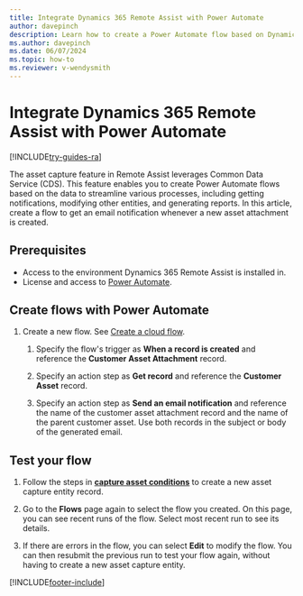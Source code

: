 ```yaml
---
title: Integrate Dynamics 365 Remote Assist with Power Automate
author: davepinch
description: Learn how to create a Power Automate flow based on Dynamics 365 Remote Assist entities
ms.author: davepinch
ms.date: 06/07/2024
ms.topic: how-to
ms.reviewer: v-wendysmith
---
```


# Integrate Dynamics 365 Remote Assist with Power Automate

[!INCLUDE[try-guides-ra](../includes/try-guides-ra.md)]

The asset capture feature in Remote Assist leverages Common Data Service (CDS). This feature enables you to create Power Automate flows based on the data to streamline various processes, including getting notifications, modifying other entities, and generating reports. In this article,  create a flow to get an email notification whenever a new asset attachment is created.

## Prerequisites

- Access to the environment Dynamics 365 Remote Assist is installed in.
- License and access to [Power Automate](/power-automate/).

## Create flows with Power Automate

1. Create a new flow. See [Create a cloud flow](/power-automate/get-started-logic-flow).

   1. Specify the flow's trigger as **When a record is created** and reference the **Customer Asset Attachment** record.

   1. Specify an action step as **Get record** and reference the **Customer Asset** record.

   1. Specify an action step as **Send an email notification** and reference the name of the customer asset attachment record and the name of the parent customer asset. Use both records in the subject or body of the generated email.

## Test your flow

1. Follow the steps in **[capture asset conditions](./asset-capture-photos.md)** to create a new asset capture entity record.

1. Go to the **Flows** page again to select the flow you created. On this page, you can see recent runs of the flow. Select most recent run to see its details.

1. If there are errors in the flow, you can select **Edit** to modify the flow. You can then resubmit the previous run to test your flow again, without having to create a new asset capture entity.


[!INCLUDE[footer-include](../includes/footer-banner.md)]
